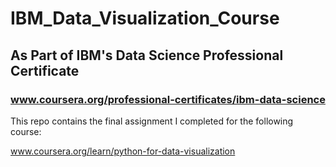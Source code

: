 # IBM_Data_Visualization_Course
## As Part of IBM's Data Science Professional Certificate
### www.coursera.org/professional-certificates/ibm-data-science

This repo contains the final assignment I completed for the following course: 

www.coursera.org/learn/python-for-data-visualization
